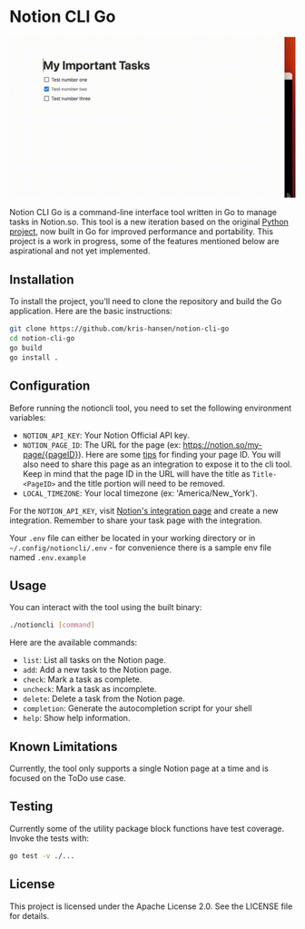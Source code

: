 # Notion CLI Go

 
![Notion CLI Go](notioncli.gif)


Notion CLI Go is a command-line interface tool written in Go to manage tasks in Notion.so. This tool is a new iteration based on the original [Python project](https://github.com/kris-hansen/notion-cli), now built in Go for improved performance and portability. This project is a work in progress, some of the features mentioned below are aspirational and not yet implemented.

## Installation

To install the project, you'll need to clone the repository and build the Go application. Here are the basic instructions:

```bash
git clone https://github.com/kris-hansen/notion-cli-go
cd notion-cli-go
go build
go install .
```

## Configuration

Before running the notioncli tool, you need to set the following environment variables:

- `NOTION_API_KEY`: Your Notion Official API key.
- `NOTION_PAGE_ID`: The URL for the page (ex: https://notion.so/my-page/{pageID}). Here are some [tips](https://developers.notion.com/docs/working-with-page-content#:~:text=Open%20the%20page%20in%20Notion,ends%20in%20a%20page%20ID.) for finding your page ID. You will also need to share this page as an integration to expose it to the cli tool. Keep in mind that the page ID in the URL will have the title as `Title-<PageID>` and the title portion will need to be removed.
- `LOCAL_TIMEZONE`: Your local timezone (ex: 'America/New_York').

For the `NOTION_API_KEY`, visit [Notion's integration page](https://www.notion.so/my-integrations) and create a new integration. Remember to share your task page with the integration.

Your `.env` file can either be located in your working directory or in `~/.config/notioncli/.env` - for convenience there is a sample env file named `.env.example` 
## Usage

You can interact with the tool using the built binary:

```bash
./notioncli [command]
```

Here are the available commands:

- `list`: List all tasks on the Notion page.
- `add`: Add a new task to the Notion page.
- `check`: Mark a task as complete.
- `uncheck`: Mark a task as incomplete.
- `delete`: Delete a task from the Notion page.
- `completion`: Generate the autocompletion script for your shell
- `help`: Show help information.

## Known Limitations

Currently, the tool only supports a single Notion page at a time and is focused on the ToDo use case.

## Testing

Currently some of the utility package block functions have test coverage. Invoke the tests with:

```bash
go test -v ./...
```

## License

This project is licensed under the Apache License 2.0. See the LICENSE file for details.

